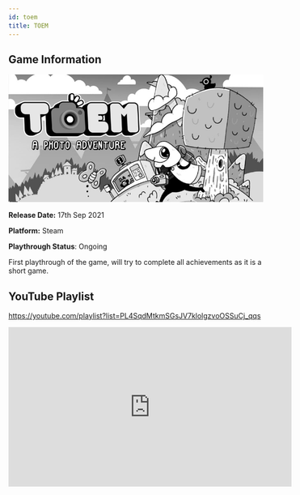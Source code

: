 ```yaml
---
id: toem
title: TOEM
---
```


## Game Information

![image info](../../static/games/toem.jpg)

**Release Date:** 17th Sep 2021

**Platform:** Steam

**Playthrough Status**: Ongoing

First playthrough of the game, will try to complete all achievements as it is a short game.

## YouTube Playlist

https://youtube.com/playlist?list=PL4SqdMtkmSGsJV7klolgzvoOSSuCj_qqs

<iframe width="560" height="315" src="https://www.youtube-nocookie.com/embed/videoseries?list=PL4SqdMtkmSGsJV7klolgzvoOSSuCj_qqs" title="YouTube video player" frameborder="0" allow="accelerometer; autoplay; clipboard-write; encrypted-media; gyroscope; picture-in-picture" allowfullscreen></iframe>